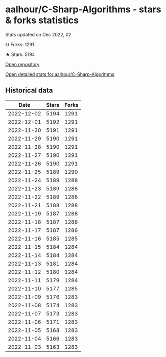 # aalhour/C-Sharp-Algorithms - stars & forks statistics

Stats updated on Dec 2022, 02

☋ Forks: 1291

★ Stars: 5194

[Open repository](https://github.com/aalhour/C-Sharp-Algorithms)

[Open detailed stats for aalhour/C-Sharp-Algorithms](https://reviewgithub.com/rep/aalhour/C-Sharp-Algorithms)

## Historical data
| Date | Stars | Forks |
|------|-------|-------|
| 2022-12-02 | 5194 | 1291 | 
| 2022-12-01 | 5192 | 1291 | 
| 2022-11-30 | 5191 | 1291 | 
| 2022-11-29 | 5190 | 1291 | 
| 2022-11-28 | 5190 | 1291 | 
| 2022-11-27 | 5190 | 1291 | 
| 2022-11-26 | 5190 | 1291 | 
| 2022-11-25 | 5189 | 1290 | 
| 2022-11-24 | 5189 | 1288 | 
| 2022-11-23 | 5189 | 1288 | 
| 2022-11-22 | 5189 | 1288 | 
| 2022-11-21 | 5188 | 1288 | 
| 2022-11-19 | 5187 | 1288 | 
| 2022-11-18 | 5187 | 1288 | 
| 2022-11-17 | 5187 | 1286 | 
| 2022-11-16 | 5185 | 1285 | 
| 2022-11-15 | 5184 | 1284 | 
| 2022-11-14 | 5184 | 1284 | 
| 2022-11-13 | 5181 | 1284 | 
| 2022-11-12 | 5180 | 1284 | 
| 2022-11-11 | 5179 | 1284 | 
| 2022-11-10 | 5177 | 1285 | 
| 2022-11-09 | 5176 | 1283 | 
| 2022-11-08 | 5174 | 1283 | 
| 2022-11-07 | 5173 | 1283 | 
| 2022-11-06 | 5171 | 1283 | 
| 2022-11-05 | 5168 | 1283 | 
| 2022-11-04 | 5166 | 1283 | 
| 2022-11-03 | 5163 | 1283 | 

